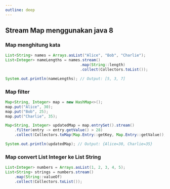 ```yaml
---
outline: deep
---
```


## Stream Map menggunakan java 8

### Map menghitung kata
```java
List<String> names = Arrays.asList("Alice", "Bob", "Charlie");
List<Integer> nameLengths = names.stream()
                                 .map(String::length)
                                 .collect(Collectors.toList());

System.out.println(nameLengths); // Output: [5, 3, 7]
```

### Map filter 
```java
Map<String, Integer> map = new HashMap<>();
map.put("Alice", 30);
map.put("Bob", 25);
map.put("Charlie", 35);

Map<String, Integer> updatedMap = map.entrySet().stream()
    .filter(entry -> entry.getValue() > 28)
    .collect(Collectors.toMap(Map.Entry::getKey, Map.Entry::getValue));

System.out.println(updatedMap); // Output: {Alice=30, Charlie=35}
```

### Map convert List Integer ke List String
```java
List<Integer> numbers = Arrays.asList(1, 2, 3, 4, 5);
List<String> strings = numbers.stream()
    .map(String::valueOf)
    .collect(Collectors.toList());
```
